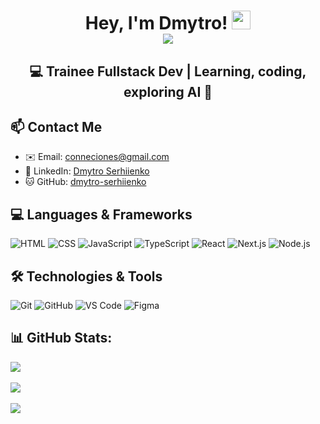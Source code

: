<div id="greetings" align="center">
<h1>
  Hey, I'm Dmytro!
  <img src="https://media.giphy.com/media/hvRJCLFzcasrR4ia7z/giphy.gif" width="30px"/><br>
   <img src="https://github.com/user-attachments/assets/7c73240f-b0bc-40b7-beeb-8a348fe6e6d2"/>
</h1>
<h2>💻 Trainee Fullstack Dev | Learning, coding, exploring AI 🤖</h2>
</div>

<h2>📫 Contact Me</h2>
  <ul>
    <li>✉️ Email: <a href="mailto:conneciones@gmail.com">conneciones@gmail.com</a></li>
    <li>💼 LinkedIn: <a href="https://linkedin.com/in/dmytro-serhienko">Dmytro Serhiienko</a></li>
    <li>🐱 GitHub: <a href="https://github.com/dmytro-serhiienko">dmytro-serhiienko</a></li>
  </ul>


<h2>💻 Languages & Frameworks</h2>

![HTML](https://img.shields.io/badge/HTML-20232A?style=for-the-badge&logo=html5&logoColor=white&color=20232A)
![CSS](https://img.shields.io/badge/CSS-20232A?style=for-the-badge&logo=css3&logoColor=white&color=20232A)
![JavaScript](https://img.shields.io/badge/JavaScript-20232A?style=for-the-badge&logo=javascript&logoColor=white&color=20232A)
![TypeScript](https://img.shields.io/badge/TypeScript-20232A?style=for-the-badge&logo=typescript&logoColor=white&color=20232A)
![React](https://img.shields.io/badge/React-20232A?style=for-the-badge&logo=react&logoColor=white&color=20232A)
![Next.js](https://img.shields.io/badge/Next.js-20232A?style=for-the-badge&logo=next.js&logoColor=white&color=20232A)
![Node.js](https://img.shields.io/badge/Node.js-20232A?style=for-the-badge&logo=node.js&logoColor=white&color=20232A)

<h2>🛠 Technologies & Tools</h2>

![Git](https://img.shields.io/badge/Git-20232A?style=for-the-badge&logo=git&logoColor=white&color=20232A)
![GitHub](https://img.shields.io/badge/GitHub-20232A?style=for-the-badge&logo=github&logoColor=white&color=20232A)
![VS Code](https://img.shields.io/badge/VS%20Code-20232A?style=for-the-badge&logo=visual-studio-code&logoColor=white&color=20232A)
![Figma](https://img.shields.io/badge/Figma-20232A?style=for-the-badge&logo=figma&logoColor=white&color=20232A)

<div >
  <h2>📊 GitHub Stats:</h2>
  <img src="https://github-readme-stats.vercel.app/api?username=dmytro-serhiienko&show_icons=true&theme=graywhite" />
  <br><br>
  <img src="https://github-readme-stats.vercel.app/api/top-langs/?username=dmytro-serhiienko&layout=compact&theme=graywhite" />
  <br><br>
  <img src="https://komarev.com/ghpvc/?username=dmytro-serhiienko&label=Profile%20views&color=blueviolet&style=for-the-badge" />
</div>


